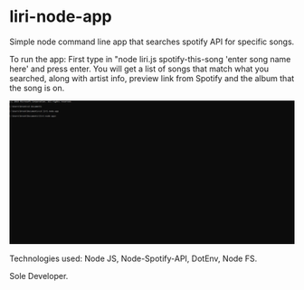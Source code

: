 # liri-node-app

Simple node command line app that searches spotify API for specific songs.

To run the app:
First type in "node liri.js spotify-this-song 'enter song name here' and press enter.
You will get a list of songs that match what you searched, along with artist info, preview link from Spotify and the album that the song is on.

![Functioning app](./gif/searchingSong.gif)

Technologies used:
Node JS, Node-Spotify-API, DotEnv, Node FS.

Sole Developer.